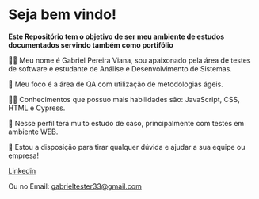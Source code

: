 # Seja bem vindo! 
**Este Repositório tem o objetivo de ser meu ambiente de estudos documentados servindo também como portifólio**

🙋‍♀️ Meu nome é Gabriel Pereira Viana, sou apaixonado pela área de testes de software e estudante de Análise e Desenvolvimento de Sistemas.

🧙 Meu foco é a área de QA com utilização de metodologias ágeis. 

👩‍💻 Conhecimentos que possuo mais habilidades são: JavaScript, CSS, HTML e Cypress.

🍿 Nesse perfil terá muito estudo de caso, principalmente com testes em ambiente WEB.

🧙 Estou a disposição para tirar qualquer dúvida e ajudar a sua equipe ou empresa! 

[Linkedin](https://www.linkedin.com/in/gabrielvianatester/)

Ou no Email: gabrieltester33@gmail.com
